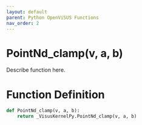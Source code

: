 ```yaml
---
layout: default
parent: Python OpenViSUS Functions
nav_order: 2
---
```


# PointNd_clamp(v, a, b)

Describe function here.

# Function Definition

```python
def PointNd_clamp(v, a, b):
    return _VisusKernelPy.PointNd_clamp(v, a, b)
```